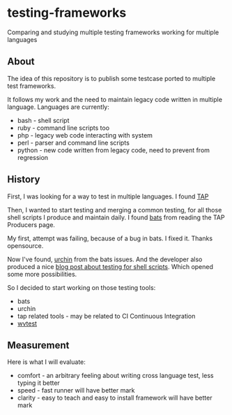 # testing-frameworks
Comparing and studying multiple testing frameworks working for multiple languages

## About

The idea of this repository is to publish some testcase ported to multiple test frameworks.

It follows my work and the need to maintain legacy code written in multiple language. Languages are currently:

* bash - shell script
* ruby - command line scripts too
* php - legacy web code interacting with system
* perl - parser and command line scripts
* python - new code written from legacy code, need to prevent from regression

## History

First, I was looking for a way to test in multiple languages. I found [TAP](http://testanything.org/)

Then, I wanted to start testing and merging a common testing, for all those shell scripts I produce and maintain daily. I found [bats](https://github.com/sstephenson/bats) from reading the TAP Producers page.

My first, attempt was failing, because of a bug in bats. I fixed it. Thanks opensource.

Now I've found, [urchin](https://github.com/tlevine/urchin) from the bats issues. And the developer also produced a nice [blog post about testing for shell scripts](https://blog.scraperwiki.com/2012/12/how-to-test-shell-scripts/). Which opened some more possibilities. 

So I decided to start working on those testing tools:

* bats
* urchin
* tap related tools - may be related to CI Continuous Integration
* [wvtest](https://github.com/apenwarr/wvtest)

## Measurement

Here is what I will evaluate:

* comfort - an arbitrary feeling about writing cross language test, less typing it better
* speed - fast runner will have better mark
* clarity - easy to teach and easy to install framework will have better mark
